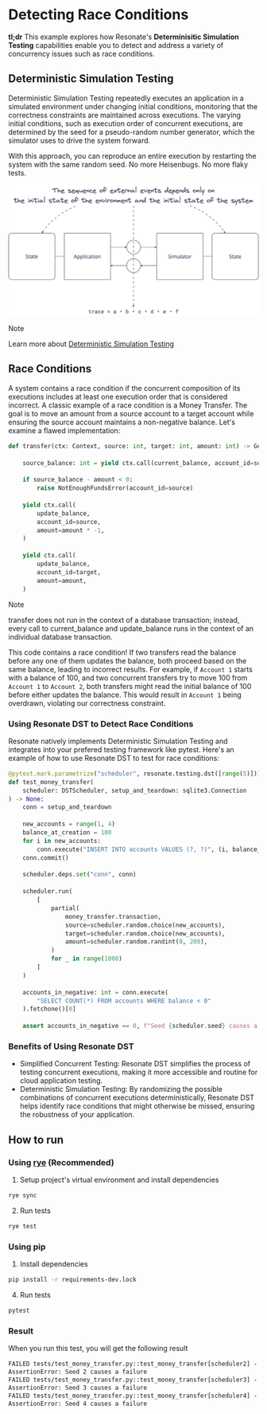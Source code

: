 # Detecting Race Conditions

**tl;dr** This example explores how Resonate's **Determinisitic Simulation Testing** capabilities enable you to detect and address a variety of concurrency issues such as race conditions.

## Deterministic Simulation Testing

Deterministic Simulation Testing repeatedly executes an application in a simulated environment under changing initial conditions, monitoring that the correctness constraints are maintained across executions. The varying initial conditions, such as execution order of concurrent executions, are determined by the seed for a pseudo-random number generator, which the simulator uses to drive the system forward.

With this approach, you can reproduce an entire execution by restarting the system with the same random seed. No more Heisenbugs. No more flaky tests.

![Deterministic Simulation Testing](./doc/img/dst.png)

> [!NOTE]
> Learn more about [Deterministic Simulation Testing](https://blog.resonatehq.io/deterministic-simulation-testing)


## Race Conditions

A system contains a race condition if the concurrent composition of its executions includes at least one execution order that is considered incorrect. A classic example of a race condition is a Money Transfer. The goal is to move an amount from a source account to a target account while ensuring the source account maintains a non-negative balance. Let's examine a flawed implementation:

```py
def transfer(ctx: Context, source: int, target: int, amount: int) -> Generator[Yieldable, Any, None]:
    
    source_balance: int = yield ctx.call(current_balance, account_id=source)

    if source_balance - amount < 0:
        raise NotEnoughFundsError(account_id=source)

    yield ctx.call(
        update_balance,
        account_id=source,
        amount=amount * -1,
    )

    yield ctx.call(
        update_balance,
        account_id=target,
        amount=amount,
    )
```

> [!NOTE]
> transfer does not run in the context of a database transaction; instead, every call to current_balance and update_balance runs in the context of an individual database transaction.

This code contains a race condition! If two transfers read the balance before any one of them updates the balance, both proceed based on the same balance, leading to incorrect results. For example, if `Account 1` starts with a balance of 100, and two concurrent transfers try to move 100 from `Account 1` to `Account 2`, both transfers might read the initial balance of 100 before either updates the balance. This would result in `Account 1` being overdrawn, violating our correctness constraint.

### Using Resonate DST to Detect Race Conditions

Resonate natively implements Deterministic Simulation Testing and integrates into your prefered testing framework like pytest. Here's an example of how to use Resonate DST to test for race conditions:

```py
@pytest.mark.parametrize("scheduler", resonate.testing.dst([range(5)]))
def test_money_transfer(
    scheduler: DSTScheduler, setup_and_teardown: sqlite3.Connection
) -> None:
    conn = setup_and_teardown

    new_accounts = range(1, 4)
    balance_at_creation = 100
    for i in new_accounts:
        conn.execute("INSERT INTO accounts VALUES (?, ?)", (i, balance_at_creation))
    conn.commit()

    scheduler.deps.set("conn", conn)

    scheduler.run(
        [
            partial(
                money_transfer.transaction,
                source=scheduler.random.choice(new_accounts),
                target=scheduler.random.choice(new_accounts),
                amount=scheduler.random.randint(0, 200),
            )
            for _ in range(1000)
        ]
    )

    accounts_in_negative: int = conn.execute(
        "SELECT COUNT(*) FROM accounts WHERE balance < 0"
    ).fetchone()[0]

    assert accounts_in_negative == 0, f"Seed {scheduler.seed} causes a failure"
```

### Benefits of Using Resonate DST
- Simplified Concurrent Testing: Resonate DST simplifies the process of testing concurrent executions, making it more accessible and routine for cloud application testing.
- Deterministic Simulation Testing: By randomizing the possible combinations of concurrent executions deterministically, Resonate DST helps identify race conditions that might otherwise be missed, ensuring the robustness of your application.


## How to run

### Using [rye](https://rye.astral.sh) (Recommended)

1. Setup project's virtual environment and install dependencies
```zsh
rye sync
```

2. Run tests
```zsh
rye test
```

### Using pip

1. Install dependencies
```zsh
pip install -r requirements-dev.lock
```

4. Run tests
```zsh
pytest
```

### Result

When you run this test, you will get the following result

```
FAILED tests/test_money_transfer.py::test_money_transfer[scheduler2] - AssertionError: Seed 2 causes a failure
FAILED tests/test_money_transfer.py::test_money_transfer[scheduler3] - AssertionError: Seed 3 causes a failure
FAILED tests/test_money_transfer.py::test_money_transfer[scheduler4] - AssertionError: Seed 4 causes a failure
```